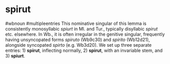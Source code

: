 # spirut
#wbnoun
#multipleentries
This nominative singular of this lemma is consistently monosyllabic *spiurt* in Ml. and Tur., typically disyllabic *spirut* etc. elsewhere. In Wb., it is often irregular in the genitive singular, frequently having unsyncopated forms *spiruto* (Wb9c30) and *spirito* (Wb12d21), alongside syncopated *spirto* (e.g. Wb3d20). We set up three separate entries: 1) **spirut**, inflecting normally, 2) **spirut**, with an invariable stem, and 3) **spiurt**.